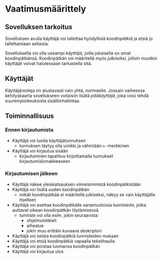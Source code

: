 # Vaatimusmäärittely

## Sovelluksen tarkoitus

Sovelluksen avulla käyttäjä voi tallettaa hyödyllisiä *koodinpätkiä* ja
etsiä jo tallettamiaan sellaisia.

Sovelluksella voi olla useampi *käyttäjä*, joilla jokaisella on omat
koodinpätkänsä. Koodinpätkän voi määritellä myös *julkiseksi*, jolloin
muutkin käyttäjät voivat halutessaan tarkastella sitä.

## Käyttäjät

Käyttäjärooleja on alustavasti vain yhtä, *normaalia*. Jossain vaiheessa
kehityskaarta sovellukseen voitaisiin lisätä *pääkäyttäjä*, joka voisi tehdä
suurempioikeuksista sisällönhallintaa.

## Toiminnallisuus

### Ennen kirjautumista

- Käyttäjä voi luoda käyttäjätunnuksen
	- tunnuksen täytyy olla uniikki ja vähintään `n` -merkkinen
- Käyttäjä voi kirjautua sisään
	- kirjautuminen tapahtuu kirjoittamalla tunnukset
	  kirjautumislomakkeeseen

### Kirjautumisen jälkeen

- Käyttäjä näkee yleiskatsauksen viimeisimmistä koodinpätkistään
- Käyttäjä voi lisätä uuden koodinpätkän
	- mikäli koodinpätkää ei määritellä julkiseksi, näkyy se vain
	  käyttäjälle itselleen
- Käyttäjä voi asettaa koodinpätkälle sanamuotoisia *tunnisteita*, jotka
  auttavat oikean koodinpätkän löytämisessä
	- tunniste voi olla esim. jokin seuraavista:
		- ohjelmointikieli
		- aihealue
		- jokin muu erittäin kuvaava deskriptori
- Käyttäjä voi selata koodinpätkiä tunnisteiden mukaan
- Käyttäjä voi etsiä koodinpätkiä vapaalla tekstihaulla
- Käyttäjä voi poistaa luomansa koodinpätkän
- Käyttäjä voi kirjautua ulos
